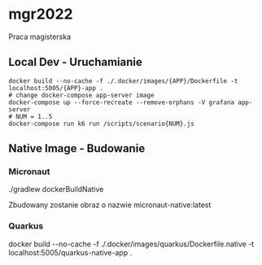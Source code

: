 # mgr2022
Praca magisterska


## Local Dev - Uruchamianie

```shell
docker build --no-cache -f ./.docker/images/{APP}/Dockerfile -t localhost:5005/{APP}-app .
# change docker-compose app-server image
docker-compose up --force-recreate --remove-orphans -V grafana app-server
# NUM = 1..5
docker-compose run k6 run /scripts/scenario{NUM}.js
```

## Native Image - Budowanie

### Micronaut

./gradlew dockerBuildNative

Zbudowany zostanie obraz o nazwie micronaut-native:latest

### Quarkus

docker build --no-cache -f ./.docker/images/quarkus/Dockerfile.native -t localhost:5005/quarkus-native-app .
